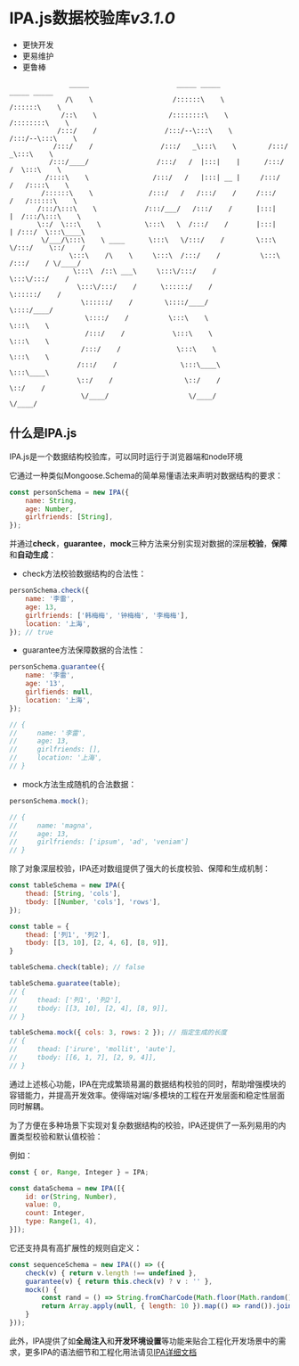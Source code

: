 # IPA.js数据校验库*v3.1.0*

- 更快开发
- 更易维护
- 更鲁棒


```
               _____                      _____ _____                _____ _____                              
              /\    \                    /::::::\    \              /::::::\    \                
             /::\    \                  /::::::::\    \            /::::::::\    \              
            /:::/    /                 /:::/--\:::\    \          /:::/--\:::\    \              
           /:::/    /                 /:::/   _\:::\    \        /:::/   _\:::\    \                  
          /:::/____/                 /:::/   /  |:::|    |      /:::/   /  \:::\    \              
         /::::\    \                /:::/   /   |:::| __ |     /:::/   /   /::::\    \          
        /::::::\    \              /:::/   /   /:::/    /     /:::/   /   /::::::\    \            
       /:::/\:::\    \            /:::/___/   /:::/    /      |:::|   |  /:::/\:::\    \          
       \::/  \:::\    \           \:::\   \  /:::/    /       |:::|   | /:::/  \:::\____\             
        \/___/\:::\    \ ____      \:::\   \/:::/    /        \:::\   \/:::/    \::/    /        
               \:::\    /\    \     \:::\  /:::/    /          \:::\  /:::/    / \/____/         
                \:::\  /::\ ___\     \:::\/:::/    /            \:::\/:::/    /              
                 \:::\/:::/    /      \::::::/    /              \::::::/    /              
                  \::::::/    /        \::::/____/                \::::/____/              
                   \::::/    /          \:::\    \                 \:::\    \              
                   /:::/    /            \:::\    \                 \:::\    \              
                  /:::/    /              \:::\    \                 \:::\    \              
                 /:::/    /                \:::\____\                 \:::\____\                  
                 \::/    /                  \::/    /                  \::/    /              
                  \/____/                    \/____/                    \/____/              
```

## 什么是IPA.js

IPA.js是一个数据结构校验库，可以同时运行于浏览器端和node环境

它通过一种类似Mongoose.Schema的简单易懂语法来声明对数据结构的要求：

``` javascript
const personSchema = new IPA({
    name: String,
    age: Number,
    girlfriends: [String],
});

```

并通过**check**，**guarantee**，**mock**三种方法来分别实现对数据的深层**校验**，**保障**和**自动生成**：

- check方法校验数据结构的合法性：

``` javascript
personSchema.check({
    name: '李雷',
    age: 13,
    girlfriends: ['韩梅梅', '钟梅梅', '李梅梅'],
    location: '上海',
}); // true
```

- guarantee方法保障数据的合法性：

``` javascript
personSchema.guarantee({
    name: '李雷',
    age: '13',
    girlfiends: null,
    location: '上海',
});

// { 
//     name: '李雷',
//     age: 13,
//     girlfriends: [],
//     location: '上海',
// }
```

- mock方法生成随机的合法数据：

``` javascript
personSchema.mock();

// { 
//     name: 'magna',
//     age: 13,
//     girlfriends: ['ipsum', 'ad', 'veniam']
// }
```

除了对象深层校验，IPA还对数组提供了强大的长度校验、保障和生成机制：

``` javascript
const tableSchema = new IPA({
    thead: [String, 'cols'],
    tbody: [[Number, 'cols'], 'rows'],
});

const table = {
    thead: ['列1', '列2'],
    tbody: [[3, 10], [2, 4, 6], [8, 9]],
}

tableSchema.check(table); // false

tableSchema.guaratee(table);
// {
//     thead: ['列1', '列2'],
//     tbody: [[3, 10], [2, 4], [8, 9]],
// }

tableSchema.mock({ cols: 3, rows: 2 }); // 指定生成的长度
// {
//     thead: ['irure', 'mollit', 'aute'],
//     tbody: [[6, 1, 7], [2, 9, 4]],
// }
```

通过上述核心功能，IPA在完成繁琐易漏的数据结构校验的同时，帮助增强模块的容错能力，并提高开发效率。使得端对端/多模块的工程在开发层面和稳定性层面同时解耦。

为了方便在多种场景下实现对复杂数据结构的校验，IPA还提供了一系列易用的内置类型校验和默认值校验：

例如：

``` javascript
const { or, Range, Integer } = IPA;

const dataSchema = new IPA([{
    id: or(String, Number),
    value: 0,
    count: Integer,
    type: Range(1, 4),
}]);
```

它还支持具有高扩展性的规则自定义：

``` javascript
const sequenceSchema = new IPA(() => ({
    check(v) { return v.length !== undefined },
    guarantee(v) { return this.check(v) ? v : '' },
    mock() {
        const rand = () => String.fromCharCode(Math.floor(Math.random() * 26 + 65));
        return Array.apply(null, { length: 10 }).map(() => rand()).join('');
    }
}));
```

此外，IPA提供了如**全局注入**和**开发环境设置**等功能来贴合工程化开发场景中的需求，更多IPA的语法细节和工程化用法请见[IPA详细文档]()

